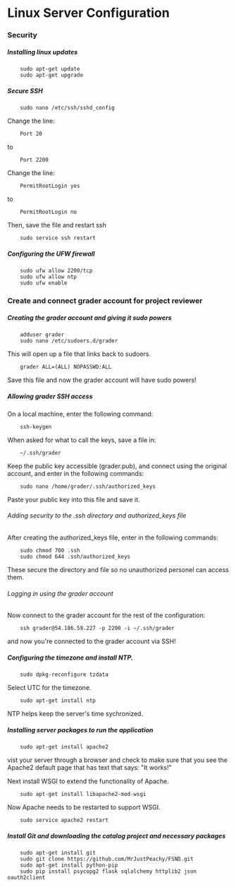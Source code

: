 # Linux Server Configuration

### Security

##### Installing linux updates
 
        sudo apt-get update
		sudo apt-get upgrade
		
##### Secure SSH
 
        sudo nano /etc/ssh/sshd_config
		
Change the line:
	
		Port 20
to

		Port 2200

Change the line:

		PermitRootLogin yes
to

		PermitRootLogin no
		
Then, save the file and restart ssh

		sudo service ssh restart

##### Configuring the UFW firewall
 
 		sudo ufw allow 2200/tcp
		sudo ufw allow ntp
		sudo ufw enable
		
### Create and connect grader account for project reviewer

##### Creating the grader account and giving it sudo powers

        adduser grader
		sudo nano /etc/sudoers.d/grader
		
   This will open up a file that links back to sudoers.
   
   		grader ALL=(ALL) NOPASSWD:ALL
		
   Save this file and now the grader account will have sudo powers!

##### Allowing grader SSH access
On a local machine, enter the following command:
		
		ssh-keygen
When asked for what to call the keys, save a file in:

		~/.ssh/grader
		
Keep the public key accessible (grader.pub), and connect using the original account, and enter in the following commands:
		
		sudo nano /home/grader/.ssh/authorized_keys
Paste your public key into this file and save it.		

###### Adding security to the .ssh directory and authorized_keys file
After creating the authorized_keys file, enter in the following commands:

		sudo chmod 700 .ssh
		sudo chmod 644 .ssh/authorized_keys
These secure the directory and file so no unauthorized personel can access them.

###### Logging in using the grader account
Now connect to the grader account for the rest of the configuration:

		ssh grader@54.186.59.227 -p 2200 -i ~/.ssh/grader
and now you're connected to the grader account via SSH!

##### Configuring the timezone and install NTP.

		sudo dpkg-reconfigure tzdata
Select UTC for the timezone.
 
 		sudo apt-get install ntp
NTP helps keep the server's time sychronized.

##### Installing server packages to run the application
 
 		sudo apt-get install apache2
vist your server through a browser and check to make sure that you see the Apache2 default page that has text that says: "It works!"


Next install WSGI to extend the functionality of Apache.

		sudo apt-get install libapache2-mod-wsgi
Now Apache needs to be restarted to support WSGI.

		sudo service apache2 restart

##### Install Git and downloading the catalog project and necessary packages
 
 		sudo apt-get install git
		sudo git clone https://github.com/MrJustPeachy/FSND.git
		sudo apt-get install python-pip
		sudo pip install psycopg2 flask sqlalchemy httplib2 json oauth2client
		
